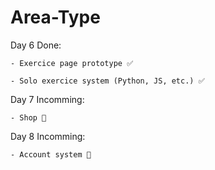# Area-Type

Day 6 Done:

    - Exercice page prototype ✅

    - Solo exercice system (Python, JS, etc.) ✅
    

Day 7 Incomming:

    - Shop 💭

Day 8 Incomming:

    - Account system 💭